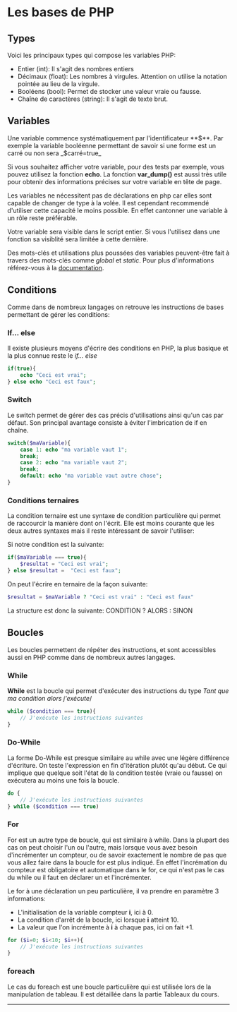 <div id="bases">

# Les bases de PHP

## Types

Voici les principaux types qui compose les variables PHP:

- Entier (int): Il s'agit des nombres entiers
- Décimaux (float): Les nombres à virgules. Attention on utilise la notation pointée au lieu de la virgule.
- Booléens (bool): Permet de stocker une valeur vraie ou fausse.
- Chaîne de caractères (string): Il s'agit de texte brut.

## Variables

Une variable commence systématiquement par l'identificateur **$**. Par exemple la variable booléenne permettant de savoir si une forme est un carré ou non sera _$carré=true_

Si vous souhaitez afficher votre variable, pour des tests par exemple, vous pouvez utilisez la fonction **echo**.
La fonction **var_dump()** est aussi très utile pour obtenir des informations précises sur votre variable en tête de page.

Les variables ne nécessitent pas de déclarations en php car elles sont capable de changer de type à la volée. Il est cependant recommendé d'utiliser cette capacité le moins possible. En effet cantonner une variable à un rôle reste préférable.

Votre variable sera visible dans le script entier. Si vous l'utilisez dans une fonction sa visiblité sera limitée à cette dernière.

Des mots-clés et utilisations plus poussées des variables peuvent-être fait à travers des mots-clés comme _global_ et _static_. Pour plus d'informations référez-vous à la [documentation](https://www.php.net/manual/fr/language.variables.scope.php).

## Conditions

Comme dans de nombreux langages on retrouve les instructions de bases permettant de gérer les conditions:

### If... else

Il existe plusieurs moyens d'écrire des conditions en PHP, la plus basique et la plus connue reste le _if... else_

```php
if(true){
    echo "Ceci est vrai";
} else echo "Ceci est faux";

```

### Switch

Le switch permet de gérer des cas précis d'utilisations ainsi qu'un cas par défaut. Son principal avantage consiste à éviter l'imbrication de if en chaîne.

```php
switch($maVariable){
    case 1: echo "ma variable vaut 1";
    break;
    case 2: echo "ma variable vaut 2";
    break;
    default: echo "ma variable vaut autre chose";
}

```

### Conditions ternaires

La condition ternaire est une syntaxe de condition particulière qui permet de raccourcir la manière dont on l'écrit. Elle est moins courante que les deux autres syntaxes mais il reste intéressant de savoir l'utiliser:

Si notre condition est la suivante:

```php
if($maVariable === true){
    $resultat = "Ceci est vrai";
} else $resultat =  "Ceci est faux";

```

On peut l'écrire en ternaire de la façon suivante:

```php
$resultat = $maVariable ? "Ceci est vrai" : "Ceci est faux"

```

La structure est donc la suivante:
CONDITION ? ALORS : SINON

## Boucles

Les boucles permettent de répéter des instructions, et sont accessibles aussi en PHP comme dans de nombreux autres langages.

### While

**While** est la boucle qui permet d'exécuter des instructions du type _Tant que ma condition alors j'exécute_/

```php
while ($condition === true){
    // J'exécute les instructions suivantes
}

```

### Do-While

La forme Do-While est presque similaire au while avec une légère différence d'écriture. On teste l'expression en fin d'itération plutôt qu'au début. Ce qui implique que quelque soit l'état de la condition testée (vraie ou fausse) on exécutera au moins une fois la boucle.

```php
do {
    // J'exécute les instructions suivantes
} while ($condition === true)

```

### For

For est un autre type de boucle, qui est similaire à while. Dans la plupart des cas on peut choisir l'un ou l'autre, mais lorsque vous avez besoin d'incrémenter un compteur, ou de savoir exactement le nombre de pas que vous allez faire dans la boucle for est plus indiqué. En effet l'incrémation du compteur est obligatoire et automatique dans le for, ce qui n'est pas le cas du while ou il faut en déclarer un et l'incrémenter.

Le for à une déclaration un peu particulière, il va prendre en paramètre 3 informations:

- L'initialisation de la variable compteur **i**, ici à 0.
- La condition d'arrêt de la boucle, ici lorsque **i** atteint 10.
- La valeur que l'on incrémente à **i** à chaque pas, ici on fait +1.

```php
for ($i=0; $i<10; $i++){
    // J'exécute les instructions suivantes
}

```

### foreach

Le cas du foreach est une boucle particulière qui est utilisée lors de la manipulation de tableau. Il est détaillée dans la partie Tableaux du cours.

---

</div>
